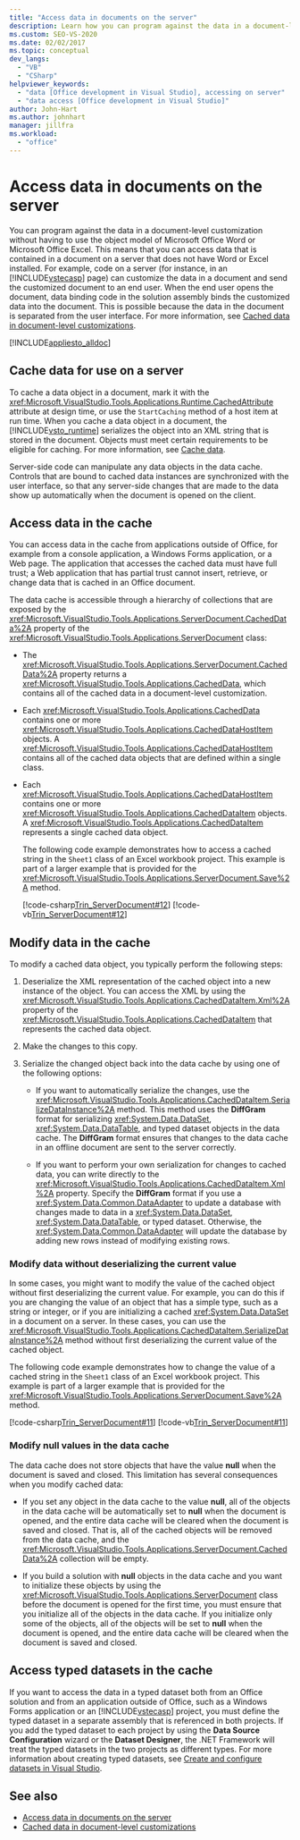 ```yaml
---
title: "Access data in documents on the server"
description: Learn how you can program against the data in a document-level customization without having to use the object model of Microsoft Office Word or Microsoft Office Excel.
ms.custom: SEO-VS-2020
ms.date: 02/02/2017
ms.topic: conceptual
dev_langs:
  - "VB"
  - "CSharp"
helpviewer_keywords:
  - "data [Office development in Visual Studio], accessing on server"
  - "data access [Office development in Visual Studio]"
author: John-Hart
ms.author: johnhart
manager: jillfra
ms.workload:
  - "office"
---
```

# Access data in documents on the server
  You can program against the data in a document-level customization without having to use the object model of Microsoft Office Word or Microsoft Office Excel. This means that you can access data that is contained in a document on a server that does not have Word or Excel installed. For example, code on a server (for instance, in an [!INCLUDE[vstecasp](../sharepoint/includes/vstecasp-md.md)] page) can customize the data in a document and send the customized document to an end user. When the end user opens the document, data binding code in the solution assembly binds the customized data into the document. This is possible because the data in the document is separated from the user interface. For more information, see [Cached data in document-level customizations](../vsto/cached-data-in-document-level-customizations.md).

 [!INCLUDE[appliesto_alldoc](../vsto/includes/appliesto-alldoc-md.md)]

## Cache data for use on a server
 To cache a data object in a document, mark it with the <xref:Microsoft.VisualStudio.Tools.Applications.Runtime.CachedAttribute> attribute at design time, or use the `StartCaching` method of a host item at run time. When you cache a data object in a document, the [!INCLUDE[vsto_runtime](../vsto/includes/vsto-runtime-md.md)] serializes the object into an XML string that is stored in the document. Objects must meet certain requirements to be eligible for caching. For more information, see [Cache data](../vsto/caching-data.md).

 Server-side code can manipulate any data objects in the data cache. Controls that are bound to cached data instances are synchronized with the user interface, so that any server-side changes that are made to the data show up automatically when the document is opened on the client.

## Access data in the cache
 You can access data in the cache from applications outside of Office, for example from a console application, a Windows Forms application, or a Web page. The application that accesses the cached data must have full trust; a Web application that has partial trust cannot insert, retrieve, or change data that is cached in an Office document.

 The data cache is accessible through a hierarchy of collections that are exposed by the <xref:Microsoft.VisualStudio.Tools.Applications.ServerDocument.CachedData%2A> property of the <xref:Microsoft.VisualStudio.Tools.Applications.ServerDocument> class:

- The <xref:Microsoft.VisualStudio.Tools.Applications.ServerDocument.CachedData%2A> property returns a <xref:Microsoft.VisualStudio.Tools.Applications.CachedData>, which contains all of the cached data in a document-level customization.

- Each <xref:Microsoft.VisualStudio.Tools.Applications.CachedData> contains one or more <xref:Microsoft.VisualStudio.Tools.Applications.CachedDataHostItem> objects. A <xref:Microsoft.VisualStudio.Tools.Applications.CachedDataHostItem> contains all of the cached data objects that are defined within a single class.

- Each <xref:Microsoft.VisualStudio.Tools.Applications.CachedDataHostItem> contains one or more <xref:Microsoft.VisualStudio.Tools.Applications.CachedDataItem> objects. A <xref:Microsoft.VisualStudio.Tools.Applications.CachedDataItem> represents a single cached data object.

  The following code example demonstrates how to access a cached string in the `Sheet1` class of an Excel workbook project. This example is part of a larger example that is provided for the <xref:Microsoft.VisualStudio.Tools.Applications.ServerDocument.Save%2A> method.

  [!code-csharp[Trin_ServerDocument#12](../vsto/codesnippet/CSharp/Trin_ServerDocument/Form1.cs#12)]
  [!code-vb[Trin_ServerDocument#12](../vsto/codesnippet/VisualBasic/Trin_ServerDocument/Form1.vb#12)]

## Modify data in the cache
 To modify a cached data object, you typically perform the following steps:

1. Deserialize the XML representation of the cached object into a new instance of the object. You can access the XML by using the <xref:Microsoft.VisualStudio.Tools.Applications.CachedDataItem.Xml%2A> property of the <xref:Microsoft.VisualStudio.Tools.Applications.CachedDataItem> that represents the cached data object.

2. Make the changes to this copy.

3. Serialize the changed object back into the data cache by using one of the following options:

    - If you want to automatically serialize the changes, use the <xref:Microsoft.VisualStudio.Tools.Applications.CachedDataItem.SerializeDataInstance%2A> method. This method uses the **DiffGram** format for serializing <xref:System.Data.DataSet>, <xref:System.Data.DataTable>, and typed dataset objects in the data cache. The **DiffGram** format ensures that changes to the data cache in an offline document are sent to the server correctly.

    - If you want to perform your own serialization for changes to cached data, you can write directly to the <xref:Microsoft.VisualStudio.Tools.Applications.CachedDataItem.Xml%2A> property. Specify the **DiffGram** format if you use a <xref:System.Data.Common.DataAdapter> to update a database with changes made to data in a <xref:System.Data.DataSet>, <xref:System.Data.DataTable>, or typed dataset. Otherwise, the <xref:System.Data.Common.DataAdapter> will update the database by adding new rows instead of modifying existing rows.

### Modify data without deserializing the current value
 In some cases, you might want to modify the value of the cached object without first deserializing the current value. For example, you can do this if you are changing the value of an object that has a simple type, such as a string or integer, or if you are initializing a cached <xref:System.Data.DataSet> in a document on a server. In these cases, you can use the <xref:Microsoft.VisualStudio.Tools.Applications.CachedDataItem.SerializeDataInstance%2A> method without first deserializing the current value of the cached object.

 The following code example demonstrates how to change the value of a cached string in the `Sheet1` class of an Excel workbook project. This example is part of a larger example that is provided for the <xref:Microsoft.VisualStudio.Tools.Applications.ServerDocument.Save%2A> method.

 [!code-csharp[Trin_ServerDocument#11](../vsto/codesnippet/CSharp/Trin_ServerDocument/Form1.cs#11)]
 [!code-vb[Trin_ServerDocument#11](../vsto/codesnippet/VisualBasic/Trin_ServerDocument/Form1.vb#11)]

### Modify null values in the data cache
 The data cache does not store objects that have the value **null** when the document is saved and closed. This limitation has several consequences when you modify cached data:

- If you set any object in the data cache to the value **null**, all of the objects in the data cache will be automatically set to **null** when the document is opened, and the entire data cache will be cleared when the document is saved and closed. That is, all of the cached objects will be removed from the data cache, and the <xref:Microsoft.VisualStudio.Tools.Applications.ServerDocument.CachedData%2A> collection will be empty.

- If you build a solution with **null** objects in the data cache and you want to initialize these objects by using the <xref:Microsoft.VisualStudio.Tools.Applications.ServerDocument> class before the document is opened for the first time, you must ensure that you initialize all of the objects in the data cache. If you initialize only some of the objects, all of the objects will be set to **null** when the document is opened, and the entire data cache will be cleared when the document is saved and closed.

## Access typed datasets in the cache
 If you want to access the data in a typed dataset both from an Office solution and from an application outside of Office, such as a Windows Forms application or an [!INCLUDE[vstecasp](../sharepoint/includes/vstecasp-md.md)] project, you must define the typed dataset in a separate assembly that is referenced in both projects. If you add the typed dataset to each project by using the **Data Source Configuration** wizard or the **Dataset Designer**, the .NET Framework will treat the typed datasets in the two projects as different types. For more information about creating typed datasets, see [Create and configure datasets in Visual Studio](../data-tools/create-and-configure-datasets-in-visual-studio.md).

## See also

- [Access data in documents on the server](../vsto/accessing-data-in-documents-on-the-server.md)
- [Cached data in document-level customizations](../vsto/cached-data-in-document-level-customizations.md)